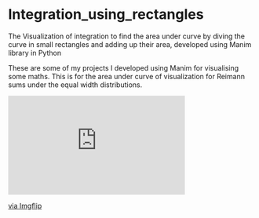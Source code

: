 # Integration_using_rectangles
The Visualization of integration to find the area under curve by diving the curve in small rectangles and adding up their area, developed using Manim library in Python

These are some of my projects I developed using Manim for visualising some maths. This is for the area under curve of visualization for Reimann sums
under the equal width distributions. 
<div style="width:360px;max-width:100%;"><div style="height:0;padding-bottom:56.11%;position:relative;"><iframe width="360" height="202" style="position:absolute;top:0;left:0;width:100%;height:100%;" frameBorder="0" src="https://imgflip.com/embed/3w8m0y"></iframe></div><p><a href="https://imgflip.com/gif/3w8m0y">via Imgflip</a></p></div>
